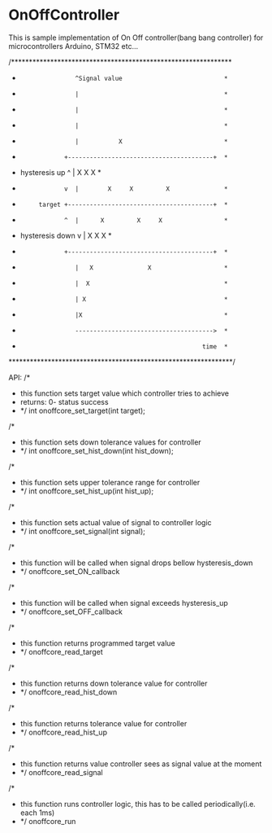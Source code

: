 # OnOffController
This is sample implementation of On Off controller(bang bang controller) for microcontrollers Arduino, STM32 etc...



/**************************************************************
*                    ^Signal value                            *
*                    |                                        *
*                    |                                        *
*                    |                                        *
*                    |           X                            *
*                 +----------------------------------------+  *
*   hysteresis up ^  |         X   X           X              *
*                 v  |        X     X         X               *
*          target +----------------------------------------+  *
*                 ^  |      X         X     X                 *
* hysteresis down v  |     X           X   X                  *
*                 +----------------------------------------+  *
*                    |   X               X                    *
*                    |  X                                     *
*                    | X                                      *
*                    |X                                       *
*                    -------------------------------------->  *
*                                                       time  *
***************************************************************/

API:
/*
 * this function sets target value which controller tries to achieve
 * returns: 0- status success
 * */
int onoffcore_set_target(int target);

/*
 * this function sets down tolerance values for controller
 * */
int onoffcore_set_hist_down(int hist_down);

/*
 * this function sets upper tolerance range for controller
 * */
int onoffcore_set_hist_up(int hist_up);

/*
 * this function sets actual value of signal to controller logic
 * */
int onoffcore_set_signal(int signal);

/*
 * this function will be called when signal drops bellow hysteresis_down
 * */
onoffcore_set_ON_callback

/*
 * this function will be called when signal exceeds hysteresis_up
 * */
 onoffcore_set_OFF_callback

/*
 * this function returns programmed target value
 * */
onoffcore_read_target

/*
 * this function returns down tolerance value for controller
 * */
onoffcore_read_hist_down

/*
 * this function returns tolerance value for controller
 * */
onoffcore_read_hist_up

/*
 * this function returns value controller sees as signal value at the moment
 * */
onoffcore_read_signal

/*
 * this function runs controller logic, this has to be called periodically(i.e. each 1ms)
 * */
onoffcore_run
